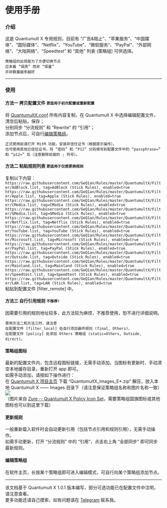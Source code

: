 # 使用手册

### 介绍

这是 Quantumult X 专用规则，目前有 “广告&阻止”、“苹果服务”、“中国媒体”、“国际媒体”、“Netflix”、“YouTube”、“微软服务”、“PayPal”、“外部网络”、“大陆网络”、“Speedtest” 和 “其他” 列表 (策略组) 可供选择。
````
策略组的出现是为了方便切换节点
应本着 “保质” 而非 “保量”
并非数量越多越好
````

---

### 使用
#### 方法一  拷贝配置文件 `更适用于初次配置或重新配置`
将 [QuantumultX.conf](https://raw.githubusercontent.com/GeQ1an/Rules/master/QuantumultX/QuantumultX.conf) 所有内容复制，在 Quantumult X 中选择编辑配置文件，清空后粘贴，保存；<br>
分别同步 “分流规则” 和 “Rewrite” 的 “引用”；<br>
添加节点后，可自行[编辑策略组](#编辑策略组)。
````
正式使用前请打开 MitM 功能，安装并信任证书（根据提示操作）。
也可使用其他已信任证书，将 “密码” 和 “P12” 分别填写到配置文件中的 “passphrase=” 和 “p12=” 后（注意删除前面的 ; 符号）。
````

#### 方法二  粘贴规则列表 `更适用于仅想更换规则`
复制以下内容：<br>
`https://raw.githubusercontent.com/GeQ1an/Rules/master/QuantumultX/Filter/AdBlock.list, tag=AdBlock (Stick Rules), enabled=true`<br>
`https://raw.githubusercontent.com/GeQ1an/Rules/master/QuantumultX/Filter/Apple.list, tag=Apple (Stick Rules), enabled=true`<br>
`https://raw.githubusercontent.com/GeQ1an/Rules/master/QuantumultX/Filter/CMedia.list, tag=CMedia (Stick Rules), enabled=true`<br>
`https://raw.githubusercontent.com/GeQ1an/Rules/master/QuantumultX/Filter/GMedia.list, tag=GMedia (Stick Rules), enabled=true`<br>
`https://raw.githubusercontent.com/GeQ1an/Rules/master/QuantumultX/Filter/Netflix.list, tag=Netflix (Stick Rules), enabled=true`<br>
`https://raw.githubusercontent.com/GeQ1an/Rules/master/QuantumultX/Filter/YouTube.list, tag=YouTube (Stick Rules), enabled=true`<br>
`https://raw.githubusercontent.com/GeQ1an/Rules/master/QuantumultX/Filter/Microsoft.list, tag=Microsoft (Stick Rules), enabled=true`<br>
`https://raw.githubusercontent.com/GeQ1an/Rules/master/QuantumultX/Filter/PayPal.list, tag=PayPal (Stick Rules), enabled=true`<br>
`https://raw.githubusercontent.com/GeQ1an/Rules/master/QuantumultX/Filter/Outside.list, tag=Outside (Stick Rules), enabled=true`<br>
`https://raw.githubusercontent.com/GeQ1an/Rules/master/QuantumultX/Filter/Mainland.list, tag=Mainland (Stick Rules), enabled=true`<br>
`https://raw.githubusercontent.com/GeQ1an/Rules/master/QuantumultX/Filter/Speedtest.list, tag=Speedtest (Stick Rules), enabled=true`<br>
`https://raw.githubusercontent.com/GeQ1an/Rules/master/QuantumultX/Filter/LAN.list, tag=LAN (Stick Rules), enabled=true`<br>
粘贴到配置文件 [filter_remote] 中。

#### 方法三  自行引用规则 `不推荐!`
因需要引用的规则地址较多，此方法较为麻烦，不推荐使用，恕不进行详细说明。

````
使用方法二和方法三时，请注意
在配置文件 [filter_local] 处自行添加最终规则 (final, Others)，
在配置文件 [policy] 处添加 Others 策略组 (static=Others, Outside, direct)。
````

#### 策略组图标
最新的配置文件内，包含远程图标链接，无需手动添加。当图标有更新时，手动清空本地缓存目录，重新打开 app 即可。<br>
如需手动添加，请按如下操作进行：<br>
在 [Quantumult X 项目主页](https://github.com/GeQ1an/Rules/tree/master/QuantumultX) 下载 “QuantumultX_Images_E*.zip” 解压，放入本地 Quantumult X —— Images 目录下（请注意保证策略组名称和图片名称一致）<br>
![](https://raw.githubusercontent.com/zealson/Zure/master/Other/Local_Icon.png)<br>
（图片来自 [Zure -- Quantumult X Policy Icon Set](https://github.com/zealson/Zure)，需要策略组国旗图标或其他图标也可以到这里下载）

#### 更新规则
一般重新载入软件时会自动更新引用（包括节点引用和规则引用），无需手动操作。<br>
如需手动更新，打开 “分流规则” 中的 “引用”，点击右上角 “全部同步” 即可同步最新规则。

#### 编辑策略组
在软件主页，长按某个策略组即可进入编辑模式，可自行向某个策略组添加节点。

---
该文档基于 Quantumult X 1.0.1 版本编写，部分可选功能已在配置文件中注明，请注意查看。<br>
更多功能还请自己摸索，如有问题请在 [Telegram](https://t.me/GeQ1an) 联系我。
